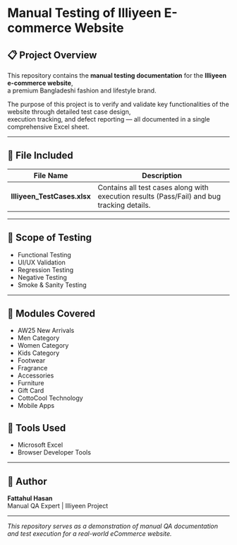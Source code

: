 # Manual Testing of Illiyeen E-commerce Website

## 📋 Project Overview
This repository contains the **manual testing documentation** for the **Illiyeen e-commerce website**,  
a premium Bangladeshi fashion and lifestyle brand.  

The purpose of this project is to verify and validate key functionalities of the website through detailed test case design,  
execution tracking, and defect reporting — all documented in a single comprehensive Excel sheet.

---

## 🧩 File Included
| File Name | Description |
|------------|--------------|
| **Illiyeen_TestCases.xlsx** | Contains all test cases along with execution results (Pass/Fail) and bug tracking details. |

---

## 🧪 Scope of Testing
- Functional Testing  
- UI/UX Validation  
- Regression Testing  
- Negative Testing  
- Smoke & Sanity Testing  

---
## 🧭 Modules Covered
- AW25 New Arrivals  
- Men Category  
- Women Category  
- Kids Category  
- Footwear  
- Fragrance  
- Accessories  
- Furniture  
- Gift Card  
- CottoCool Technology  
- Mobile Apps 


## 🧰 Tools Used
- Microsoft Excel 
- Browser Developer Tools  
---

## 👤 Author
**Fattahul Hasan**  
Manual QA Expert | Illiyeen Project  

---

_This repository serves as a demonstration of manual QA documentation and test execution for a real-world eCommerce website._
